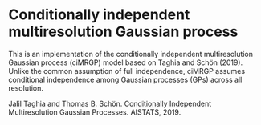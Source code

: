 # Conditionally independent multiresolution Gaussian process

This is an implementation of the conditionally independent multiresolution Gaussian process (ciMRGP) model based on Taghia and Schön (2019). Unlike the common assumption of full independence, ciMRGP assumes conditional independence among Gaussian processes (GPs) across all resolution. 

Jalil Taghia and Thomas B. Schön. Conditionally Independent Multiresolution Gaussian Processes. AISTATS, 2019.

